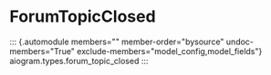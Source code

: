# ForumTopicClosed

::: {.automodule members="" member-order="bysource" undoc-members="True" exclude-members="model_config,model_fields"}
aiogram.types.forum_topic_closed
:::
